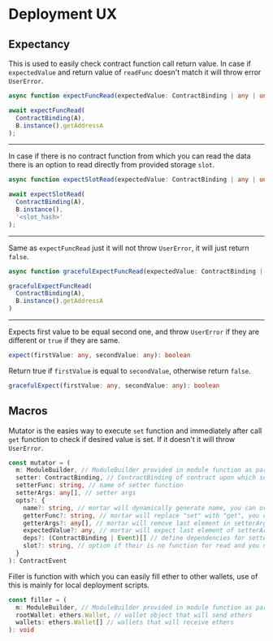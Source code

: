 # Deployment UX

## Expectancy

This is used to easily check contract function call return value. In case if `expectedValue` and return value of `readFunc` doesn't match it will throw error `UserError`.

```typescript
async function expectFuncRead(expectedValue: ContractBinding | any | undefined, readFunc: ContractFunction | any, ...readArgs: any): Promise<boolean>
```

```typescript
await expectFuncRead(
  ContractBinding(A), 
  B.instance().getAddressA
);
```

<hr>

In case if there is no contract function from which you can read the data there is an option to read directly from provided storage `slot`.

```typescript
async function expectSlotRead(expectedValue: ContractBinding | any | undefined, contract: ethers.Contract, slot: string | any): Promise<boolean>
```

```typescript
await expectSlotRead(
  ContractBinding(A), 
  B.instance(),
  '<slot_hash>'
);
```

<hr>

Same as `expectFuncRead` just it will not throw `UserError`, it will just return `false`.

```typescript
async function gracefulExpectFuncRead(expectedValue: ContractBinding | any, readFunc: ContractFunction, ...readArgs: any): Promise<boolean>
```

```typescript
gracefulExpectFuncRead(
  ContractBinding(A),
  B.instance().getAddressA
)
```

<hr>

Expects first value to be equal second one, and throw `UserError` if they are different or `true` if they are same.

```typescript
expect(firstValue: any, secondValue: any): boolean
```

Return true if `firstValue` is equal to `secondValue`, otherwise return `false`.

```typescript
gracefulExpect(firstValue: any, secondValue: any): boolean
```

## Macros

Mutator is the easies way to execute `set` function and immediately after call `get` function to check if desired value is set. If it doesn't it will throw `UserError`.

```typescript
const mutator = (
  m: ModuleBuilder, // ModuleBuilder provided in module function as parameter
  setter: ContractBinding, // ContractBinding of contract upon which setter function will be called
  setterFunc: string, // name of setter function
  setterArgs: any[], // setter args
  opts?: {
    name?: string, // mortar will dynamically generate name, you can overwrite it here
    getterFunc?: string, // mortar will replace "set" with "get", you can overwrite name of getter function here
    getterArgs?: any[], // mortar will remove last element in setterArgs array, and send that as getter args, you can overwrite that here
    expectedValue?: any, // mortar will expect last element of setterArgs to be equal to getterFunc return value
    deps?: (ContractBinding | Event)[] // define dependencies for setter/getter execution
    slot?: string, // option if their is no function for read and you need to use `getStorateAt`
  }
): ContractEvent
```

Filler is function with which you can easily fill ether to other wallets, use of this is mainly for local deployment scripts.

```typescript
const filler = (
  m: ModuleBuilder, // ModuleBuilder provided in module function as parameter
  rootWallet: ethers.Wallet, // wallet object that will send ethers
  wallets: ethers.Wallet[] // wallets that will receive ethers
): void
```
